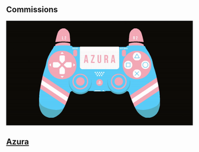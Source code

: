 ## Commissions

![Azura](ezgif.com-video-to-gif.gif)
## [Azura](https://www.twitch.tv/rl_azurattps://www.google.com) 

